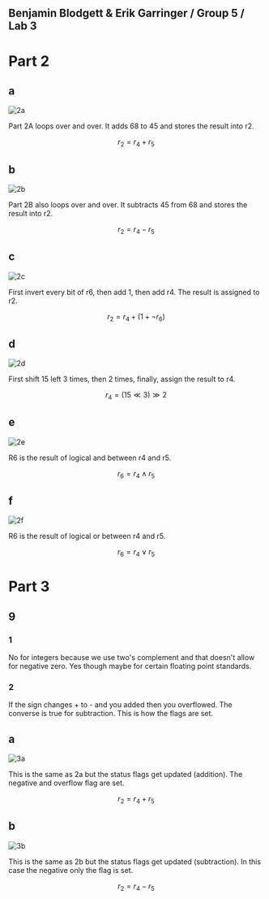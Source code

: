 ## Benjamin Blodgett & Erik Garringer / Group 5 / Lab 3

# Part 2

## a

![2a](2a.png)

Part 2A loops over and over. It adds 68 to 45 and stores the result into r2.

$$r_2 = r_4 + r_5$$

## b

![2b](2b.png)

Part 2B also loops over and over. It subtracts 45 from 68 and stores the result into r2.

$$r_2 = r_4 - r_5$$

## c

![2c](2c.png)

First invert every bit of r6, then add 1, then add r4. The result is assigned to r2.

$$r_2 = r_4 + ( 1 + \neg r_6 )$$

## d

![2d](2d.png)

First shift 15 left 3 times, then 2 times, finally, assign the result to r4.

$$r_4 = (15 \ll 3) \gg 2$$

## e

![2e](2e.png)

R6 is the result of logical and between r4 and r5.

$$r_6 = r_4 \land r_5$$

## f

![2f](2f.png)

R6 is the result of logical or between r4 and r5.

$$r_6 = r_4 \lor r_5$$

# Part 3

## 9

### 1

No for integers because we use two's complement and that doesn't allow for negative zero. Yes though maybe for certain floating point standards.

### 2

If the sign changes + to - and you added then you overflowed. The converse is true for subtraction. This is how the flags are set.

## a

![3a](3a.png)

This is the same as 2a but the status flags get updated (addition). The negative and overflow flag are set.

$$r_2 = r_4 + r_5$$

## b

![3b](3b.png)

This is the same as 2b but the status flags get updated (subtraction). In this case the negative only the flag is set.

$$r_2 = r_4 - r_5$$
